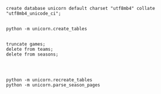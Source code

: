 
    create database unicorn default charset "utf8mb4" collate "utf8mb4_unicode_ci";


    python -m unicorn.create_tables


    truncate games;
    delete from teams;
    delete from seasons;




    python -m unicorn.recreate_tables
    python -m unicorn.parse_season_pages

